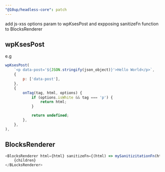 ```yaml
---
"@10up/headless-core": patch
---
```


add js-xss options param to wpKsesPost and expposing sanitizeFn function to BlocksRenderer

## wpKsesPost

e.g

```javascript
wpKsesPost(
    `<p data-post='${JSON.stringify(json_object)}'>Hello World</p>`,
    {
        p: ['data-post'],
    },
    {
        onTag(tag, html, options) {
            if (options.isWhite && tag === 'p') {
                return html;
            }

            return undefined;
        },
    },
),
```

## BlocksRenderer

```javascript
<BlocksRenderer html={html} sanitizeFn={(html) => mySanitizitationFn(html)}>
    {children}
</BLocksRenderer>
```